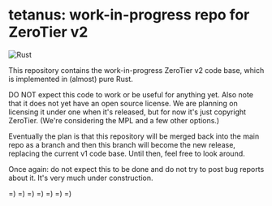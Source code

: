 tetanus: work-in-progress repo for ZeroTier v2
======

![Rust](artwork/rust.png)

This repository contains the work-in-progress ZeroTier v2 code base, which is implemented in (almost) pure Rust.

DO NOT expect this code to work or be useful for anything yet. Also note that it does not yet have an open source license. We are planning on licensing it under one when it's released, but for now it's just copyright ZeroTier. (We're considering the MPL and a few other options.)

Eventually the plan is that this repository will be merged back into the main repo as a branch and then this branch will become the new release, replacing the current v1 code base. Until then, feel free to look around.

Once again: do not expect this to be done and do not try to post bug reports about it. It's very much under construction.

=)
=)
=)
=)
=)
=)
=)
